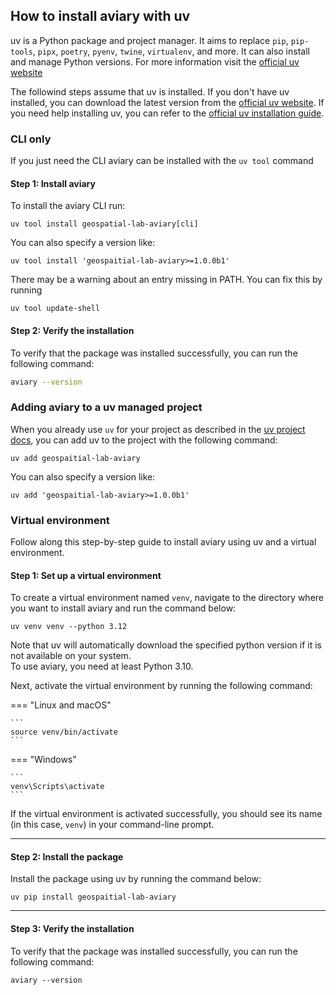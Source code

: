 ## How to install aviary with uv
uv is a Python package and project manager. It aims to replace `pip`, `pip-tools`, `pipx`, `poetry`, `pyenv`,
`twine`, `virtualenv`, and more. It can also install and manage Python versions. For more information visit the [official uv website]

The followind steps assume that uv is installed. 
If you don't have uv installed, you can download the latest version from the [official uv website].
If you need help installing uv, you can refer to the [official uv installation guide].

  [official uv website]: https://docs.astral.sh/uv
  [official uv installation guide]: https://docs.astral.sh/uv/getting-started/installation


### CLI only

If you just need the CLI aviary can be installed with the `uv tool` command 

#### Step 1: Install aviary

To install the aviary CLI run: 

```console
uv tool install geospatial-lab-aviary[cli]
```

You can also specify a version like:

```console
uv tool install 'geospaitial-lab-aviary>=1.0.0b1'
```

There may be a warning about an entry missing in PATH. You can fix this by running

```console
uv tool update-shell
```

#### Step 2: Verify the installation

To verify that the package was installed successfully, you can run the following command:

```sh
aviary --version
```

### Adding aviary to a uv managed project

When you already use `uv` for your project as described in the [uv project docs],
you can add uv to the project with the following command:

```console
uv add geospaitial-lab-aviary
```

You can also specify a version like:

```console
uv add 'geospaitial-lab-aviary>=1.0.0b1'
```

  [uv project docs]: https://docs.astral.sh/uv/concepts/projects/

### Virtual environment
Follow along this step-by-step guide to install aviary using uv and a virtual environment.


#### Step 1: Set up a virtual environment

To create a virtual environment named `venv`, navigate to the directory where you want to install aviary
and run the command below:

```
uv venv venv --python 3.12
```

Note that uv will automatically download the specified python version if it is not available on your system.<br />
To use aviary, you need at least Python 3.10.

Next, activate the virtual environment by running the following command:

=== "Linux and macOS"

    ```
    source venv/bin/activate
    ```

=== "Windows"

    ```
    venv\Scripts\activate
    ```

If the virtual environment is activated successfully, you should see its name
(in this case, `venv`) in your command-line prompt.

---

#### Step 2: Install the package

Install the package using uv by running the command below:

```
uv pip install geospaitial-lab-aviary
```

---

#### Step 3: Verify the installation

To verify that the package was installed successfully, you can run the following command:

```
aviary --version
```

